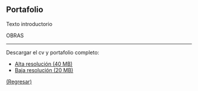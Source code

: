 ## Portafolio

Texto introductorio

OBRAS

---


Descargar el cv y portafolio completo:

- [Alta resolución (40 MB)](link1)
- [Baja resolución (20 MB)](link2)


[(Regresar)](./index.md)
